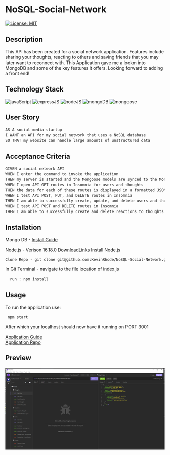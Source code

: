# NoSQL-Social-Network

[![License: MIT](https://img.shields.io/badge/License-MIT-yellow.svg)](https://choosealicense.com/licenses/mit/)
## Description
This API has been created for a social network application. Features include sharing your thoughts, reacting to others and saving friends that you may later want to reconnect with. This Application gave me a lookm into MongoDB and some of the key features it offers. Looking forward to adding a front end!

  ## Technology Stack

  ![javaScript](https://img.shields.io/badge/-javascript-61DAFB?color=green&style=flat)
  ![expressJS](https://img.shields.io/badge/-express.js-61DAFB?color=red&style=flat)
  ![nodeJS](https://img.shields.io/badge/-node.js-61DAFB?color=teal&style=flat)
  ![mongoDB](https://img.shields.io/badge/-mongoDB-61DAFB?color=pink&style=flat)
  ![mongoose](https://img.shields.io/badge/-mongoose-61DAFB?color=purple&style=flat)

## User Story
```md
AS A social media startup  
I WANT an API for my social network that uses a NoSQL database  
SO THAT my website can handle large amounts of unstructured data  
```

## Acceptance Criteria
```md
GIVEN a social network API  
WHEN I enter the command to invoke the application  
THEN my server is started and the Mongoose models are synced to the MongoDB database  
WHEN I open API GET routes in Insomnia for users and thoughts  
THEN the data for each of these routes is displayed in a formatted JSON  
WHEN I test API POST, PUT, and DELETE routes in Insomnia  
THEN I am able to successfully create, update, and delete users and thoughts in my database  
WHEN I test API POST and DELETE routes in Insomnia  
THEN I am able to successfully create and delete reactions to thoughts and add and remove friends to a user’s friend list  
```
## Installation

Mongo DB -
  [Install Guide](https://coding-boot-camp.github.io/full-stack/mongodb/how-to-install-mongodb)
  
Node.js - Verison 16.18.0
  [DownloadLinks](https://nodejs.org/download/release/v16.18.0/)
  Install Node.js
  ```md
Clone Repo - git clone git@github.com:KevinRhode/NoSQL-Social-Network.git
  ```
In Git Terminal - navigate to the file location of index.js  
```md
  run : npm install
```
## Usage

To run the application use:

```md
 npm start  
```
After which your localhost should now have it running on PORT 3001

[Application Guide](https://drive.google.com/file/d/1x2VxXF8SneZ5ghTh81dYrSFzIv6iu3IW/view)  
[Application Repo](https://github.com/KevinRhode/NoSQL-Social-Network)

## Preview

![Photo of Insomnia with info populated](info-nosql.PNG)